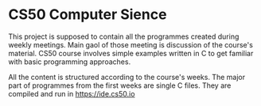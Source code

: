 # CS50 Computer Sience
This project is supposed to contain all the programmes created during weekly meetings. Main 
gaol of those meeting is discussion of the course's material. CS50 course involves simple 
examples written in C to get familiar with basic programming approaches.

All the content is structured according to the course's weeks.
The major part of programmes from the first weeks are single C files. They are compiled and 
run in https://ide.cs50.io
